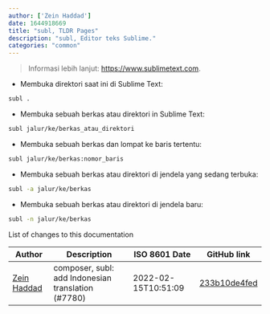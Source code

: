 ```yaml
---
author: ['Zein Haddad']
date: 1644918669
title: "subl, TLDR Pages"
description: "subl, Editor teks Sublime."
categories: "common"
---
```

> Informasi lebih lanjut: <https://www.sublimetext.com>.

- Membuka direktori saat ini di Sublime Text:

```bash
subl .
```

- Membuka sebuah berkas atau direktori in Sublime Text:

```bash
subl jalur/ke/berkas_atau_direktori
```

- Membuka sebuah berkas dan lompat ke baris tertentu:

```bash
subl jalur/ke/berkas:nomor_baris
```

- Membuka sebuah berkas atau direktori di jendela yang sedang terbuka:

```bash
subl -a jalur/ke/berkas
```

- Membuka sebuah berkas atau direktori di jendela baru:

```bash
subl -n jalur/ke/berkas
```
List of changes to this documentation


Author | Description | ISO 8601 Date | GitHub link
------|-----|-----|-----
[Zein Haddad](mailto:zeinhaddad02@gmail.com) | composer, subl: add Indonesian translation (#7780) | 2022-02-15T10:51:09 | [233b10de4fed](https://github.com/tldr-pages/tldr/commit/233b10de4fedaafeb78c710747f3944d70b8a672)

